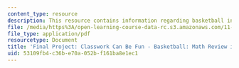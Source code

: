 ```yaml
---
content_type: resource
description: This resource contains information regarding basketball instructions.
file: /media/https%3A/open-learning-course-data-rc.s3.amazonaws.com/11-131-educational-theory-and-practice-iii-spring-2012/53109fb4c36be70a052bf161ba8e1ec1_MIT11_131S12_Basktbll_inst.pdf
file_type: application/pdf
resourcetype: Document
title: 'Final Project: Classwork Can Be Fun - Basketball: Math Review instructions'
uid: 53109fb4-c36b-e70a-052b-f161ba8e1ec1
---
```

